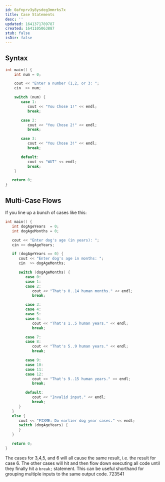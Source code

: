 ```yaml
---
id: 0afnprv3y8ysdeg3mmrks7x
title: Case Statements
desc: ''
updated: 1641371789787
created: 1641105063887
stub: false
isDir: false
---
```



## Syntax

```cpp
int main() {
    int num = 0;

    cout << "Enter a number (1,2, or 3: ";
    cin  >> num;

    switch (num) {
       case 1:
          cout << "You Chose 1!" << endl;
          break;

       case 2:
          cout << "You Chose 2!" << endl;
          break;

       case 3:
          cout << "You Chose 3!" << endl;
          break;

       default:
          cout << "WUT" << endl;
          break;
    }

   return 0;
}
```

## Multi-Case Flows

If you line up a bunch of cases like this:

```cpp
int main() {
   int dogAgeYears  = 0;
   int dogAgeMonths = 0;

   cout << "Enter dog's age (in years): ";
   cin >> dogAgeYears;

   if (dogAgeYears == 0) {
      cout << "Enter dog's age in months: ";
      cin  >> dogAgeMonths;

      switch (dogAgeMonths) {
         case 0:
         case 1:
         case 2:
            cout << "That's 0..14 human months." << endl;
            break;

         case 3:
         case 4:
         case 5:
         case 6:
            cout << "That's 1..5 human years." << endl;
            break;

         case 7:
         case 8:
            cout << "That's 5..9 human years." << endl;
            break;

         case 9:
         case 10:
         case 11:
         case 12:
            cout << "That's 9..15 human years." << endl;
            break;

         default:
            cout << "Invalid input." << endl;
            break;
      }
   }
   else {
      cout << "FIXME: Do earlier dog year cases." << endl;
      switch (dogAgeYears) {
      }
   }

   return 0;
}
```

The cases for 3,4,5, and 6 will all cause the same result, i.e. the result for case 6. The other cases will hit and then flow down executing all code until they finally hit a `break;` statement. This can be useful shorthand for grouping multiple inputs to the same output code. 723541
